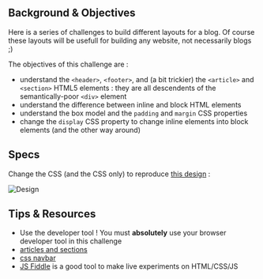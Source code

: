 ## Background & Objectives 

Here is a series of challenges to build different layouts for a blog. Of course these layouts will be usefull for building any website, not necessarily blogs ;)

The objectives of this challenge are :

* understand the `<header>`, `<footer>`, and (a bit trickier) the `<article>` and `<section>` HTML5 elements : they are all descendents of the semantically-poor `<div>` element
* understand the difference between inline and block HTML elements 
* understand the box model and the `padding` and `margin` CSS properties 
* change the `display` CSS property to change inline elements into block elements (and the other way around)

## Specs

Change the CSS (and the CSS only) to reproduce [this design](http://lewagon.github.io/showroom/Layouts/header/blog.html) :

![Design](https://dl.dropboxusercontent.com/u/29947758/header.png)

## Tips & Resources 

* Use the developer tool ! You must **absolutely** use your browser developer tool in this challenge 
* [articles and sections]([http://www.brucelawson.co.uk/2010/html5-articles-and-sections-whats-the-difference/)
* [css navbar](http://www.w3schools.com/css/css_navbar.asp)
* [JS Fiddle](http://jsfiddle.net/) is a good tool to make live experiments on HTML/CSS/JS 
